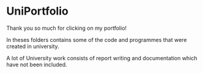 # UniPortfolio

Thank you so much for clicking on my portfolio!

In theses folders contains some of the code and programmes that were created in university.

A lot of University work consists of report writing and documentation which have not been included.
